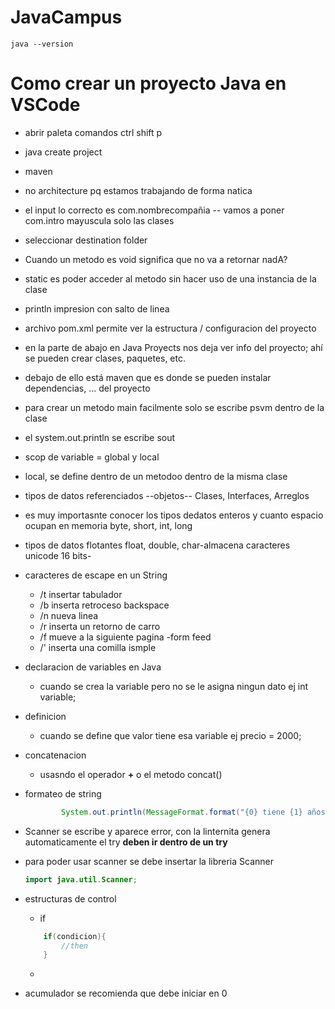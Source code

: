# JavaCampus

```
java --version
```
# Como crear un proyecto Java en VSCode
+ abrir paleta comandos ctrl shift p
+ java create project
+ maven
+ no architecture pq estamos trabajando de forma natica
+ el input lo correcto es com.nombrecompañia -- vamos a poner com.intro mayuscula solo las clases
+ seleccionar destination folder

+ Cuando un metodo es void significa que no va a retornar nadA?

+ static es poder acceder al metodo sin hacer uso de una instancia de la clase
+ println impresion con salto de linea
+ archivo pom.xml permite ver la estructura / configuracion del proyecto

+ en la parte de abajo en Java Proyects nos deja ver info del proyecto; ahí se pueden crear clases, paquetes, etc.

+ debajo de ello está maven que es donde se pueden instalar dependencias, ... del proyecto

+ para crear un metodo main facilmente solo se escribe psvm dentro de la clase
+ el system.out.println se escribe sout

+ scop de variable = global y local
+ local, se define dentro de un metodoo dentro de la misma clase

+ tipos de datos referenciados --objetos-- Clases, Interfaces, Arreglos
+ es muy importasnte conocer los tipos dedatos enteros y cuanto espacio ocupan en memoria byte, short, int, long
+ tipos de datos flotantes float, double, char-almacena caracteres unicode 16 bits-

+ caracteres de escape en un String
    + /t insertar tabulador
    + /b inserta retroceso backspace
    + /n nueva linea
    + /r inserta un retorno de carro
    + /f mueve a la siguiente pagina -form feed
    + /' inserta una comilla ismple

+ declaracion de variables en Java
    + cuando se crea la variable pero no se le asigna ningun dato ej int variable;
+ definicion
    + cuando se define que valor tiene esa variable ej precio = 2000;
+ concatenacion
    + usasndo el operador **+** o el metodo concat()
+ formateo de string
    ```JAVA
            System.out.println(MessageFormat.format("{0} tiene {1} años", nombre,edad));
    ```
+ Scanner se escribe y aparece error, con la linternita genera automaticamente el try **deben ir dentro de un try**
+ para poder usar scanner se debe insertar la libreria Scanner
    ```JAVA
    import java.util.Scanner;
    ```

+ estructuras de control
    + if
    ```JAVA
        if(condicion){
            //then
        }
    ```
    + 
+ acumulador se recomienda que debe iniciar en 0 